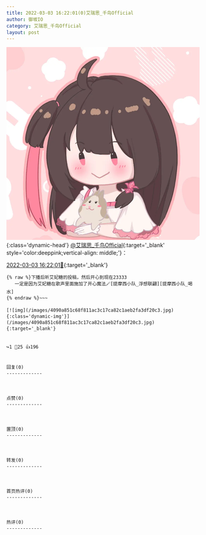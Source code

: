 ```yaml
---
title: 2022-03-03 16:22:01(0)艾瑞思_千鸟Official
author: 御坂IO
category: 艾瑞思_千鸟Official
layout: post
---
```


![img](/images/7e08840c56f251de28bdf766b647bd5fe9a5d50a.jpg){:class='dynamic-head'}
[@艾瑞思_千鸟Official](https://space.bilibili.com/1090010845/dynamic){:target='_blank' style='color:deeppink;vertical-align: middle;'}：

[2022-03-03 16:22:01🔗](https://t.bilibili.com/633324371329417241){:target='_blank'}

~~~
{% raw %}下播后听艾妃糖的投稿，然后开心到现在23333
   一定是因为艾妃糖在歌声里面施加了开心魔法🪄[提摩西小队_浮想联翩][提摩西小队_喝水]
{% endraw %}~~~

[![img](/images/4090a851c68f811ac3c17ca82c1aeb2fa3df20c3.jpg){:class='dynamic-img'}](/images/4090a851c68f811ac3c17ca82c1aeb2fa3df20c3.jpg){:target='_blank'}


↪️1 💬25 👍196


回复(0)
-------------



点赞(0)
-------------



置顶(0)
-------------



转发(0)
-------------



首页热评(0)
-------------



热评(0)
-------------



